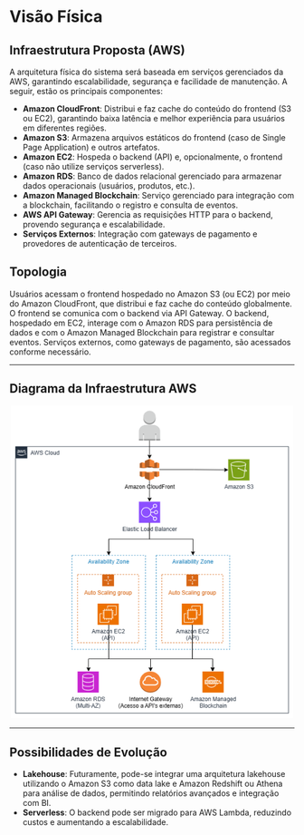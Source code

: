 # Visão Física

## Infraestrutura Proposta (AWS)

A arquitetura física do sistema será baseada em serviços gerenciados da AWS, garantindo escalabilidade, segurança e facilidade de manutenção. A seguir, estão os principais componentes:

- **Amazon CloudFront**: Distribui e faz cache do conteúdo do frontend (S3 ou EC2), garantindo baixa latência e melhor experiência para usuários em diferentes regiões.
- **Amazon S3**: Armazena arquivos estáticos do frontend (caso de Single Page Application) e outros artefatos.
- **Amazon EC2**: Hospeda o backend (API) e, opcionalmente, o frontend (caso não utilize serviços serverless).
- **Amazon RDS**: Banco de dados relacional gerenciado para armazenar dados operacionais (usuários, produtos, etc.).
- **Amazon Managed Blockchain**: Serviço gerenciado para integração com a blockchain, facilitando o registro e consulta de eventos.
- **AWS API Gateway**: Gerencia as requisições HTTP para o backend, provendo segurança e escalabilidade.
- **Serviços Externos**: Integração com gateways de pagamento e provedores de autenticação de terceiros.

## Topologia 

Usuários acessam o frontend hospedado no Amazon S3 (ou EC2) por meio do Amazon CloudFront, que distribui e faz cache do conteúdo globalmente. O frontend se comunica com o backend via API Gateway. O backend, hospedado em EC2, interage com o Amazon RDS para persistência de dados e com o Amazon Managed Blockchain para registrar e consultar eventos. Serviços externos, como gateways de pagamento, são acessados conforme necessário.

---

## Diagrama da Infraestrutura AWS

<div align="center">
  <img src="../diagramas/diagrama_de_infra_aws.png" width="500">
</div>

---

## Possibilidades de Evolução
- **Lakehouse**: Futuramente, pode-se integrar uma arquitetura lakehouse utilizando o Amazon S3 como data lake e Amazon Redshift ou Athena para análise de dados, permitindo relatórios avançados e integração com BI.
- **Serverless**: O backend pode ser migrado para AWS Lambda, reduzindo custos e aumentando a escalabilidade.

